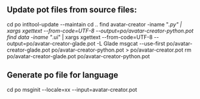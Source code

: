 ## Update pot files from source files:
cd po
intltool-update --maintain
cd ..
find avatar-creator -iname "*.py" | xargs xgettext --from-code=UTF-8 --output=po/avatar-creator-python.pot
find data -iname "*.ui" | xargs xgettext --from-code=UTF-8 --output=po/avatar-creator-glade.pot -L Glade
msgcat --use-first po/avatar-creator-glade.pot po/avatar-creator-python.pot > po/avatar-creator.pot
rm po/avatar-creator-glade.pot po/avatar-creator-python.pot

## Generate po file for language
cd po
msginit --locale=xx --input=avatar-creator.pot

